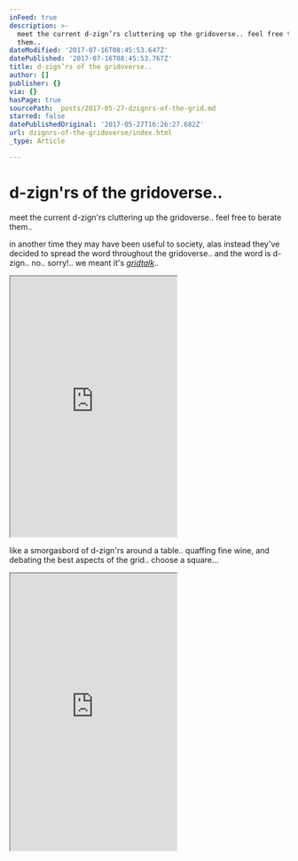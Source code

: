 ```yaml
---
inFeed: true
description: >-
  meet the current d-zign’rs cluttering up the gridoverse.. feel free to berate
  them..
dateModified: '2017-07-16T08:45:53.647Z'
datePublished: '2017-07-16T08:45:53.767Z'
title: d-zign’rs of the gridoverse..
author: []
publisher: {}
via: {}
hasPage: true
sourcePath: _posts/2017-05-27-dzignrs-of-the-grid.md
starred: false
datePublishedOriginal: '2017-05-27T16:26:27.682Z'
url: dzignrs-of-the-gridoverse/index.html
_type: Article

---
```

# d-zign'rs of the gridoverse..

meet the current d-zign'rs cluttering up the gridoverse.. feel free to berate them..

in another time they may have been useful to society, alas instead they've decided to spread the word throughout the gridoverse.. and the word is d-zign.. no.. sorry!.. we meant it's _[gridtalk][0]_..

<iframe src="https://the-grid.github.io/ed-userhtml/?g=eJytVG2OmzAQ_c8p3FRVWqlAdrOJVEKiSj1CD1ANMIA3xka2EzateveODZuy1VZpBfyI7PF8vPdmMqmxF4GHIMqVtMAlavYjYPS1ynDLlUyYRgGWn3Hn7QU3rYBLwixkYrB1vLB1wrafVu3TLvgZBFEFQqC-3Mg1xN2vfZyzlEKBTQSWts_DG6jQZ1Et5NxS3TvneUWRCZUfneXPXDXyqrYjg9Ugn2FEG8MQjIeRQX4sIcfwzA3PuPBFal4UKHsMDZ1FD-JvOa7gVu72my5kRomT9T5WtQnbrN65syN4vfikpdJN0h9JIXwf0uNH5n4_OJ-wMeEtv7HwSa3O1MrX9FtF691rriOaY62dp8Un6x-cVpVWJ1mEuRJKJ-xtQV--cRgHS1fznnBJExUa_h0pz0PfgxaKgsuKDNv2ia3vndUlD0HwivS6Nj6N-7lMc5QW9SFIC35muQBj9ovrqC4OwYuHgRGZ3SylwGqN5X5ZW9uaJI67rotsxy0lpHFvYg4F5ksaZF2h3S-_ZQLkcemCU95UzOh8vxjHZhmHzEcalXMQTXwXtbJaPJf3YvviY1C9rgOml0-O-uLgYTANDf2fzJs0JoeBwPgIpEF__0_GhBWEUSV40pPo3s9B9_FkLAP2qE5a4oXZWp_YV_UFBLssiU0U3VRgSstzgUrD3SQZ1rN0vUfCTItwnLHthLrStAtBHCMuSzWJ6cMcTJHWy0VJZJ-p2UhrQZ-a23wnNPmZv680if9mDv6OdKaMISQdojVzU-fSWKhof1yXWjRtq21n22pLw84cO6ZK3_pOaVH8w6T3KsTD7v8FeEC4Ug" height="470" style=""></iframe>

like a smorgasbord of d-zign'rs around a table.. quaffing fine wine, and debating the best aspects of the grid.. choose a square...

<iframe src="https://the-grid.github.io/ed-userhtml/?g=eJxNkUFrAjEQhe_-ipBC3QVNVFqLuutBKKUXT72VUmIy0ehusiSj1Jb-9866Cr1lMi_vzXwpEp4rWBY1oGJNDA1EPJfcbubK1M4nznTwCB5LPp1NxqPJw9OUy2Uhu3e9wrgTc6Z9MYwhIKcWXVEj6egaXGb26DW64DMzYGlA2pz99Bg7qcj2VNt9YiUzYgv4XEFNSWl1flPbtaohS_n76GNBamdZ9l-zOr-ajKxyFgGP0beaq5GOoBCuOnJYUEM4Qz1nOplIUVPJpaTdPGgUVmnYhHAQHlCC_3xZyWQOYp_uvuymrsrx_QlioiXK00TMeGtDc4tGRcpYBwOCUBG5FdgQIbvulS96v5kJ-thOMmD9jkifTre84T5RTj_PFwS049UR1ZVK6QJVh_oChTOjUA13EWzJd4hNmkuJO9hGZ4Ry0ny7rb-K_LFuQkIyeLz9xx9EK6FJ" height="500" style=""></iframe>



[0]: http://gridtalk.info/